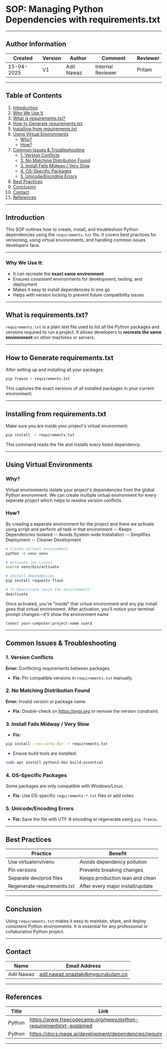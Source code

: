 #  SOP: Managing Python Dependencies with requirements.txt


---
## **Author Information**
| Created     | Version | Author        | Comment                 | Reviewer         |
|-------------|---------|---------------|-------------------------|------------------|
| 15-04-2025  | V1      | Adil Nawaz    |   Internal Reviewer     | Pritam           |

---


##  Table of Contents

1. [Introduction](#introduction)  
2. [Why We Use It](#why-we-use-it)  
3. [What is requirements.txt?](#what-is-requirementstxt)  
4. [How to Generate requirements.txt](#how-to-generate-requirementstxt)  
5. [Installing from requirements.txt](#installing-from-requirementstxt)  
6. [Using Virtual Environments](#using-virtual-environments)  
   - [Why?](#why)  
   - [How?](#how)  
7. [Common Issues & Troubleshooting](#common-issues--troubleshooting)  
   - [1. Version Conflicts](#1-version-conflicts)  
   - [2. No Matching Distribution Found](#2-no-matching-distribution-found)  
   - [3. Install Fails Midway / Very Slow](#3-install-fails-midway--very-slow)  
   - [4. OS-Specific Packages](#4-os-specific-packages)  
   - [5. Unicode/Encoding Errors](#5-unicodeencoding-errors)  
8. [Best Practices](#best-practices)  
9. [Conclusion](#conclusion)  
10. [Contact](#contact)  
11. [References](#references)  

---



##  Introduction

This SOP outlines how to create, install, and troubleshoot Python dependencies using the `requirements.txt` file. It covers best practices for versioning, using virtual environments, and handling common issues developers face.

---

###  Why We Use It:
- It can recreate the **exact same environment**
- Ensures consistent environments for development, testing, and deployment
- Makes it easy to install dependencies in one go
- Helps with version locking to prevent future compatibility issues

---

##  What is requirements.txt?

`requirements.txt` is a plain text file used to list all the Python packages and versions required to run a project. It allows developers to **recreate the same environment** on other machines or servers.

---

##  How to Generate requirements.txt

After setting up and installing all your packages:
```bash
pip freeze > requirements.txt
```
This captures the exact versions of all installed packages in your current environment.

---

##  Installing from requirements.txt

Make sure you are inside your project's virtual environment:

```bash
pip install -r requirements.txt
```
This command reads the file and installs every listed dependency.

---

##  Using Virtual Environments

###  Why?
Virtual environments isolate your project's dependencies from the global Python environment.
We can create multiple virtual environment for every seperate project which helps to resolve version conflicts.

###  How?

By creating a seperate environment for the project and there we activate using script and perform all task in that environment
-- Keeps Dependencies Isolated
-- Avoids System-wide Installation
-- Simplifies Deployment
-- Cleaner Development

```bash
# Create virtual environment
python -m venv venv

# Activate (on Linux)
source venv/bin/activate

# Install dependencies
pip install requests flask

# To Deactivate (exit the environment)
deactivate

```
Once activated, you're "inside" that virtual environment and any pip install goes that virtual environment.
After activation, you’ll notice your terminal prompt changes—it'll show the environment name

```
(venv) your-computer:project-name user$

```
---

##  Common Issues & Troubleshooting

###  1. Version Conflicts
**Error:** Conflicting requirements between packages.
-  **Fix:** Pin compatible versions in `requirements.txt` manually.

###  2. No Matching Distribution Found
**Error:** Invalid version or package name.
-  **Fix:** Double-check on https://pypi.org or remove the version constraint.

###  3. Install Fails Midway / Very Slow
-  **Fix:**
```bash
pip install --no-cache-dir -r requirements.txt
```
-  Ensure build tools are installed:
```bash
sudo apt install python3-dev build-essential
```

###  4. OS-Specific Packages
Some packages are only compatible with Windows/Linux.
-  **Fix:** Use OS-specific `requirements-*.txt` files or add notes.

###  5. Unicode/Encoding Errors
-  **Fix:** Save the file with UTF-8 encoding or regenerate using `pip freeze`.

---

##  Best Practices

| Practice                      | Benefit                                            |
|------------------------------|----------------------------------------------------|
| Use virtualenv/venv          | Avoids dependency pollution                        |
| Pin versions                 | Prevents breaking changes                          |
| Separate dev/prod files      | Keeps production lean and clean                   |
| Regenerate requirements.txt  | After every major install/update                  |

---

##  Conclusion

Using `requirements.txt` makes it easy to maintain, share, and deploy consistent Python environments. It is essential for any professional or collaborative Python project.

---


## Contact

| Name         | Email Address                                 |
|--------------|-----------------------------------------------|
| Adil Nawaz   | adil.nawaz.snaatak@mygurukulam.co             |

---

##  References

| Title     | Link                                      |
|-----------|-------------------------------------------|
| Python    | https://www.freecodecamp.org/news/python-requirementstxt-explained         |
| Python    | https://docs.mage.ai/development/dependencies/requirements | 

---

